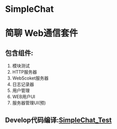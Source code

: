 # SimpleChat
<h1>简聊 Web通信套件</h1>
<h2>包含组件:</h2>
<ol>
  <li>模块测试</li>
  <li>HTTP服务器</li>
  <li>WebScoket服务器</li>
  <li>日志记录器</li>
  <li>用户管理</li>
  <li>WEB用户UI</li>
  <li>服务器管理UI(预)</li>
</ol>

<h2>Develop代码编译:<a href="https://github.com/xSILENCEx/web_chat">SimpleChat_Test</a></h2>

